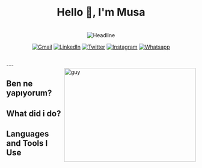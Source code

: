 <h1 align="center">Hello 👋, I'm Musa</h1>


<br/>

<div align=center>
  <img src="https://readme-typing-svg.herokuapp.com?size=40&duration=3000&color=30DC72&center=true&vCenter=true&width=800&height=100&lines=I'm+an+Android+Developer;I'm+an+Android+Instructor" alt="Headline" />
</div>
<p align="center">
	<a href="mailto:musasoydasebyu@gmail.com"><img src="https://img.icons8.com/bubbles/75/000000/gmail.png" alt="Gmail"/></a>
	<a href="https://www.linkedin.com/in/musa-soyda%C5%9F-9097a3212/"><img src="https://img.icons8.com/bubbles/75/000000/linkedin.png" alt="LinkedIn"/></a>
	<a href="https://twitter.com/musasoydasss"><img src="https://img.icons8.com/bubbles/75/000000/twitter-circled.png" alt="Twitter"/></a>  	
	<a href="https://www.instagram.com/musasoydass/"><img src="https://img.icons8.com/bubbles/75/000000/instagram-new--v2.png" alt="Instagram"/></a>
	<a href="https://wa.me/+05416516189"><img src="https://img.icons8.com/bubbles/75/000000/whatsapp.png" alt="Whatsapp"/></a>
</p>
<br/>
---
<br/>
<img align="right" height="250" alt="guy" width="350" src="https://i.pinimg.com/originals/e4/26/70/e426702edf874b181aced1e2fa5c6cde.gif" /> </a>
<h2 align="left">Ben ne yapıyorum?</h2>

<h2 align="left">What did i do?</h2>

<h2 align="left">Languages and Tools I Use</h2>
